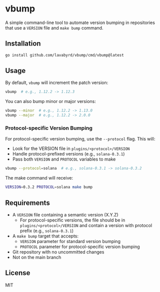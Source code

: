 # vbump

A simple command-line tool to automate version bumping in repositories that use a `VERSION` file and `make bump` command.

## Installation

```bash
go install github.com/lavabyrd/vbump/cmd/vbump@latest
```

## Usage

By default, `vbump` will increment the patch version:

```bash
vbump  # e.g., 1.12.2 -> 1.12.3
```

You can also bump minor or major versions:

```bash
vbump --minor  # e.g., 1.12.2 -> 1.13.0
vbump --major  # e.g., 1.12.2 -> 2.0.0
```

### Protocol-specific Version Bumping

For protocol-specific version bumping, use the `--protocol` flag. This will:

- Look for the VERSION file in `plugins/<protocol>/VERSION`
- Handle protocol-prefixed versions (e.g., `solana-0.3.1`)
- Pass both `VERSION` and `PROTOCOL` variables to make

```bash
vbump --protocol=solana  # e.g., solana-0.3.1 -> solana-0.3.2
```

The make command will receive:

```bash
VERSION=0.3.2 PROTOCOL=solana make bump
```

## Requirements

- A `VERSION` file containing a semantic version (X.Y.Z)
  - For protocol-specific versions, the file should be in `plugins/<protocol>/VERSION` and contain a version with protocol prefix (e.g., `solana-0.3.1`)
- A `make bump` target that accepts:
  - `VERSION` parameter for standard version bumping
  - `PROTOCOL` parameter for protocol-specific version bumping
- Git repository with no uncommitted changes
- Not on the main branch

## License

MIT
